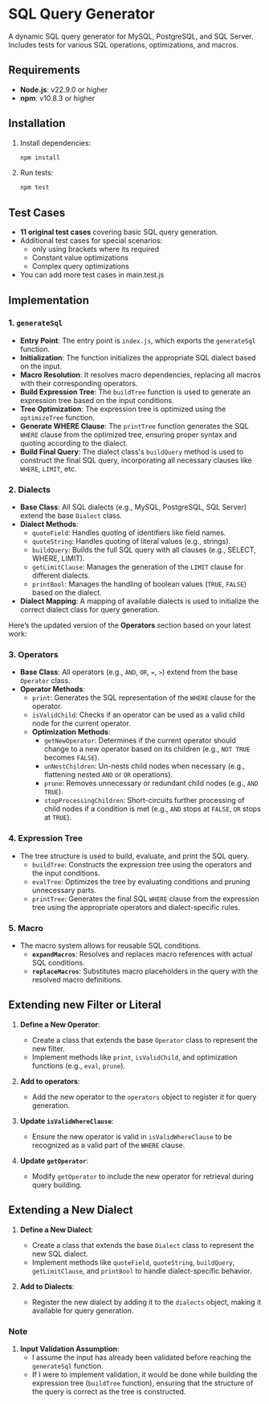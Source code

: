 # SQL Query Generator

A dynamic SQL query generator for MySQL, PostgreSQL, and SQL Server. Includes tests for various SQL operations, optimizations, and macros.

## Requirements

- **Node.js**: v22.9.0 or higher
- **npm**: v10.8.3 or higher

## Installation

1. Install dependencies:
   ```bash
   npm install
   ```

2. Run tests:
   ```bash
   npm test
   ```

## Test Cases

- **11 original test cases** covering basic SQL query generation.
- Additional test cases for special scenarios:
  - only using brackets where its required
  - Constant value optimizations
  - Complex query optimizations
- You can add more test cases in main.test.js


## Implementation

### 1. `generateSql`
- **Entry Point**: The entry point is `index.js`, which exports the `generateSql` function.
- **Initialization**: The function initializes the appropriate SQL dialect based on the input.
- **Macro Resolution**: It resolves macro dependencies, replacing all macros with their corresponding operators.
- **Build Expression Tree**: The `buildTree` function is used to generate an expression tree based on the input conditions.
- **Tree Optimization**: The expression tree is optimized using the `optimizeTree` function.
- **Generate WHERE Clause**: The `printTree` function generates the SQL `WHERE` clause from the optimized tree, ensuring proper syntax and quoting according to the dialect.
- **Build Final Query**: The dialect class's `buildQuery` method is used to construct the final SQL query, incorporating all necessary clauses like `WHERE`, `LIMIT`, etc.

### 2. Dialects
- **Base Class**: All SQL dialects (e.g., MySQL, PostgreSQL, SQL Server) extend the base `Dialect` class.
- **Dialect Methods**:
  - `quoteField`: Handles quoting of identifiers like field names.
  - `quoteString`: Handles quoting of literal values (e.g., strings).
  - `buildQuery`: Builds the full SQL query with all clauses (e.g., SELECT, WHERE, LIMIT).
  - `getLimitClause`: Manages the generation of the `LIMIT` clause for different dialects.
  - `printBool`: Manages the handling of boolean values (`TRUE`, `FALSE`) based on the dialect.
- **Dialect Mapping**: A mapping of available dialects is used to initialize the correct dialect class for query generation.

Here’s the updated version of the **Operators** section based on your latest work:

### 3. Operators
- **Base Class**: All operators (e.g., `AND`, `OR`, `=`, `>`) extend from the base `Operator` class.
- **Operator Methods**:
  - `print`: Generates the SQL representation of the `WHERE` clause for the operator.
  - `isValidChild`: Checks if an operator can be used as a valid child node for the current operator.
  - **Optimization Methods**:
    - `getNewOperator`: Determines if the current operator should change to a new operator based on its children (e.g., `NOT TRUE` becomes `FALSE`).
    - `unNestChildren`: Un-nests child nodes when necessary (e.g., flattening nested `AND` or `OR` operations).
    - `prune`: Removes unnecessary or redundant child nodes (e.g., `AND TRUE`).
    - `stopProcessingChildren`: Short-circuits further processing of child nodes if a condition is met (e.g., `AND` stops at `FALSE`, `OR` stops at `TRUE`).

### 4. Expression Tree
- The tree structure is used to build, evaluate, and print the SQL query.
  - `buildTree`: Constructs the expression tree using the operators and the input conditions.
  - `evalTree`: Optimizes the tree by evaluating conditions and pruning unnecessary parts.
  - `printTree`: Generates the final SQL `WHERE` clause from the expression tree using the appropriate operators and dialect-specific rules.

### 5. Macro
- The macro system allows for reusable SQL conditions.
  - **`expandMacros`**: Resolves and replaces macro references with actual SQL conditions.
  - **`replaceMacros`**: Substitutes macro placeholders in the query with the resolved macro definitions.

## Extending new Filter or Literal

1. **Define a New Operator**: 
   - Create a class that extends the base `Operator` class to represent the new filter.
   - Implement methods like `print`, `isValidChild`, and optimization functions (e.g., `eval`, `prune`).

2. **Add to operators**: 
   - Add the new operator to the `operators` object to register it for query generation.

3. **Update `isValidWhereClause`**: 
   - Ensure the new operator is valid in `isValidWhereClause` to be recognized as a valid part of the `WHERE` clause.

4. **Update `getOperator`**: 
   - Modify `getOperator` to include the new operator for retrieval during query building.

## Extending a New Dialect

1. **Define a New Dialect**:  
   - Create a class that extends the base `Dialect` class to represent the new SQL dialect.  
   - Implement methods like `quoteField`, `quoteString`, `buildQuery`, `getLimitClause`, and `printBool` to handle dialect-specific behavior.

2. **Add to Dialects**:  
   - Register the new dialect by adding it to the `dialects` object, making it available for query generation.

### Note
1. **Input Validation Assumption**: 
   - I assume the input has already been validated before reaching the `generateSql` function.
   - If I were to implement validation, it would be done while building the expression tree (`buildTree` function), ensuring that the structure of the query is correct as the tree is constructed.
